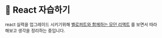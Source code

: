 # 🥹 React 자습하기
react 실력을 업그레이드 시키기위해 
[벨로퍼트와 함께하는 모던 리액트](https://react.vlpt.us/)
를 보면서 따라해보고 생각을 정리하는 중입니다.